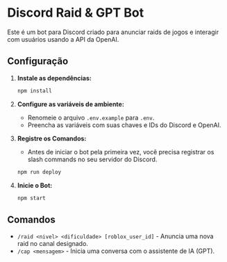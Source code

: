 # Discord Raid & GPT Bot

Este é um bot para Discord criado para anunciar raids de jogos e interagir com usuários usando a API da OpenAI.

## Configuração

1.  **Instale as dependências:**
    ```bash
    npm install
    ```

2.  **Configure as variáveis de ambiente:**
    - Renomeie o arquivo `.env.example` para `.env`.
    - Preencha as variáveis com suas chaves e IDs do Discord e OpenAI.

3.  **Registre os Comandos:**
    - Antes de iniciar o bot pela primeira vez, você precisa registrar os slash commands no seu servidor do Discord.
    ```bash
    npm run deploy
    ```

4.  **Inicie o Bot:**
    ```bash
    npm start
    ```

## Comandos

-   `/raid <nivel> <dificuldade> [roblox_user_id]` - Anuncia uma nova raid no canal designado.
-   `/cap <mensagem>` - Inicia uma conversa com o assistente de IA (GPT).
